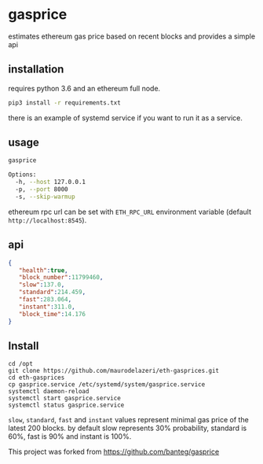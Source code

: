 # gasprice

estimates ethereum gas price based on recent blocks and provides a simple api

## installation

requires python 3.6 and an ethereum full node.

```bash
pip3 install -r requirements.txt
```

there is an example of systemd service if you want to run it as a service.

## usage

```bash
gasprice

Options:
  -h, --host 127.0.0.1
  -p, --port 8000
  -s, --skip-warmup
```

ethereum rpc url can be set with `ETH_RPC_URL` environment variable (default `http://localhost:8545`).

## api

```json
{
   "health":true,
   "block_number":11799460,
   "slow":137.0,
   "standard":214.459,
   "fast":283.064,
   "instant":311.0,
   "block_time":14.176
}
```


## Install

```
cd /opt
git clone https://github.com/maurodelazeri/eth-gasprices.git
cd eth-gasprices
cp gasprice.service /etc/systemd/system/gasprice.service
systemctl daemon-reload
systemctl start gasprice.service
systemctl status gasprice.service
```

`slow`, `standard`, `fast` and `instant` values represent minimal gas price of the latest 200 blocks. by default slow represents 30% probability, standard is 60%, fast is 90% and instant is 100%.

This project was forked from https://github.com/banteg/gasprice
